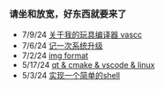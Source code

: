 ### 请坐和放宽，好东西就要来了

* 7/9/24    [关于我的玩具编译器 vascc](/post/compiler/zero.html)
* 7/6/24    [记一次系统升级](/post/linux/debian-upgrade.html)
* 7/2/24    [img format](/post/util/img.html)
* 5/17/24   [qt & cmake & vscode & linux](/post/qt/helloworld.html)
* 5/3/24    [实现一个简单的shell](/post/linux/shell.html)